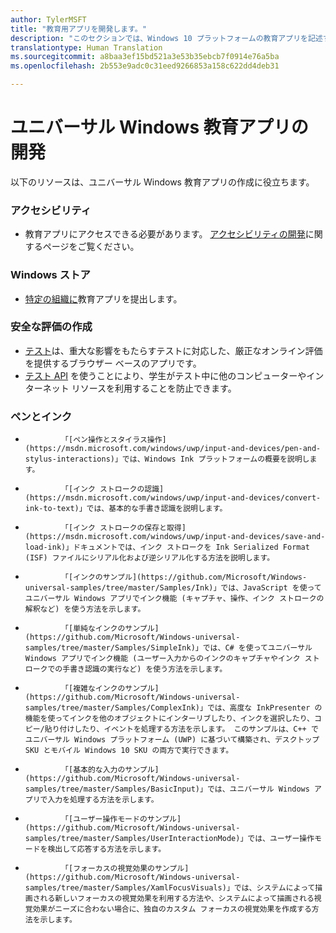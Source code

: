 ```yaml
---
author: TylerMSFT
title: "教育用アプリを開発します。"
description: "このセクションでは、Windows 10 プラットフォームの教育アプリを記述するときに利用できるユニバーサル Windows アプリのリソースについて説明します。"
translationtype: Human Translation
ms.sourcegitcommit: a8baa3ef15bd521a3e53b35ebcb7f0914e76a5ba
ms.openlocfilehash: 2b553e9adc0c31eed9266853a158c622dd4deb31

---
```

# ユニバーサル Windows 教育アプリの開発
以下のリソースは、ユニバーサル Windows 教育アプリの作成に役立ちます。

### アクセシビリティ
- 教育アプリにアクセスできる必要があります。 [アクセシビリティの開発]( https://developer.microsoft.com/en-us/windows/accessible-apps)に関するページをご覧ください。

### Windows ストア
-  [特定の組織に](https://msdn.microsoft.com/windows/uwp/publish/distribute-lob-apps-to-enterprises)教育アプリを提出します。

### 安全な評価の作成
- [テスト](https://technet.microsoft.com/en-us/edu/windows/take-tests-in-windows-10)は、重大な影響をもたらすテストに対応した、厳正なオンライン評価を提供するブラウザー ベースのアプリです。
- [テスト API](take-a-test-api.md) を使うことにより、学生がテスト中に他のコンピューターやインターネット リソースを利用することを防止できます。

### ペンとインク
- 
              「[ペン操作とスタイラス操作](https://msdn.microsoft.com/windows/uwp/input-and-devices/pen-and-stylus-interactions)」では、Windows Ink プラットフォームの概要を説明します。
- 
              「[インク ストロークの認識](https://msdn.microsoft.com/windows/uwp/input-and-devices/convert-ink-to-text)」では、基本的な手書き認識を説明します。
- 
              「[インク ストロークの保存と取得](https://msdn.microsoft.com/windows/uwp/input-and-devices/save-and-load-ink)」ドキュメントでは、インク ストロークを Ink Serialized Format (ISF) ファイルにシリアル化および逆シリアル化する方法を説明します。
- 
              「[インクのサンプル](https://github.com/Microsoft/Windows-universal-samples/tree/master/Samples/Ink)」では、JavaScript を使ってユニバーサル Windows アプリでインク機能 (キャプチャ、操作、インク ストロークの解釈など) を使う方法を示します。
- 
              「[単純なインクのサンプル](https://github.com/Microsoft/Windows-universal-samples/tree/master/Samples/SimpleInk)」では、C# を使ってユニバーサル Windows アプリでインク機能 (ユーザー入力からのインクのキャプチャやインク ストロークでの手書き認識の実行など) を使う方法を示します。
- 
              「[複雑なインクのサンプル](https://github.com/Microsoft/Windows-universal-samples/tree/master/Samples/ComplexInk)」では、高度な InkPresenter の機能を使ってインクを他のオブジェクトにインターリブしたり、インクを選択したり、コピー/貼り付けしたり、イベントを処理する方法を示します。 このサンプルは、C++ でユニバーサル Windows プラットフォーム (UWP) に基づいて構築され、デスクトップ SKU とモバイル Windows 10 SKU の両方で実行できます。
- 
              「[基本的な入力のサンプル](https://github.com/Microsoft/Windows-universal-samples/tree/master/Samples/BasicInput)」では、ユニバーサル Windows アプリで入力を処理する方法を示します。
- 
              「[ユーザー操作モードのサンプル](https://github.com/Microsoft/Windows-universal-samples/tree/master/Samples/UserInteractionMode)」では、ユーザー操作モードを検出して応答する方法を示します。
- 
              「[フォーカスの視覚効果のサンプル](https://github.com/Microsoft/Windows-universal-samples/tree/master/Samples/XamlFocusVisuals)」では、システムによって描画される新しいフォーカスの視覚効果を利用する方法や、システムによって描画される視覚効果がニーズに合わない場合に、独自のカスタム フォーカスの視覚効果を作成する方法を示します。



<!--HONumber=Aug16_HO5-->


